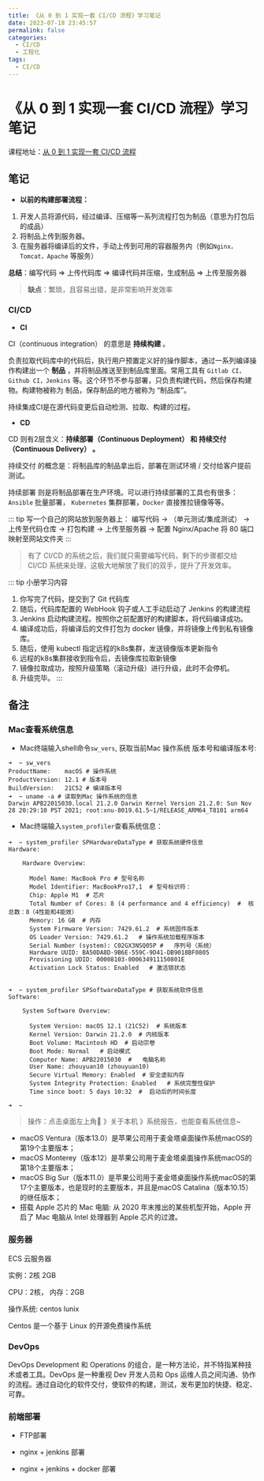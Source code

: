 ```yaml
---
title: 《从 0 到 1 实现一套 CI/CD 流程》学习笔记
date: 2023-07-18 23:45:57
permalink: false
categories:
  - CI/CD
  - 工程化
tags:
  - CI/CD
---
```


# 《从 0 到 1 实现一套 CI/CD 流程》学习笔记

课程地址：[从 0 到 1 实现一套 CI/CD 流程](https://juejin.cn/book/6897616008173846543)



## 笔记

- **以前的构建部署流程：**
1. 开发人员将源代码，经过编译、压缩等一系列流程打包为制品（意思为打包后的成品）
2. 将制品上传到服务器。
3. 在服务器将编译后的文件，手动上传到可用的容器服务内（例如`Nginx，Tomcat，Apache` 等服务）

**总结**：编写代码 => 上传代码库 => 编译代码并压缩，生成制品 => 上传至服务器

> **缺点**：繁琐，且容易出错，是非常影响开发效率


### CI/CD

- **CI**

CI（continuous integration） 的意思是 **持续构建** 。

负责拉取代码库中的代码后，执行用户预置定义好的操作脚本，通过一系列编译操作构建出一个 **制品** ，并将制品推送至到制品库里面。常用工具有 `Gitlab CI，Github CI，Jenkins` 等。这个环节不参与部署，只负责构建代码，然后保存构建物。构建物被称为 制品，保存制品的地方被称为 “制品库”。

持续集成CI是在源代码变更后自动检测、拉取、构建的过程。


- **CD**

CD 则有2层含义：**持续部署（Continuous Deployment） 和 持续交付（Continuous Delivery） 。** 

持续交付 的概念是：将制品库的制品拿出后，部署在测试环境 / 交付给客户提前测试。 

持续部署 则是将制品部署在生产环境。可以进行持续部署的工具也有很多： `Ansible` 批量部署， `Kubernetes` 集群部署，`Docker` 直接推拉镜像等等。



::: tip 写一个自己的网站放到服务器上：
编写代码 -> （单元测试/集成测试） -> 上传至代码仓库 -> 打包构建 -> 上传至服务器 -> 配置 Nginx/Apache 将 80 端口映射至网站文件夹
:::
> 有了 CI/CD 的系统之后，我们就只需要编写代码，剩下的步骤都交给 CI/CD 系统来处理，这极大地解放了我们的双手，提升了开发效率。





::: tip 小册学习内容
1. 你写完了代码，提交到了 Git 代码库
2. 随后，代码库配置的 WebHook 钩子或人工手动启动了 Jenkins 的构建流程
3. Jenkins 启动构建流程。按照你之前配置好的构建脚本，将代码编译成功。
4. 编译成功后，将编译后的文件打包为 docker 镜像，并将镜像上传到私有镜像库。
5. 随后，使用 kubectl 指定远程的k8s集群，发送镜像版本更新指令
6. 远程的k8s集群接收到指令后，去镜像库拉取新镜像
7. 镜像拉取成功，按照升级策略（滚动升级）进行升级，此时不会停机。
8. 升级完毕。
:::



















## 备注


### Mac查看系统信息

- Mac终端输入shell命令`sw_vers`, 获取当前Mac 操作系统 版本号和编译版本号:
``` shell
➜  ~ sw_vers
ProductName:	macOS # 操作系统
ProductVersion:	12.1 # 版本号
BuildVersion:	21C52 # 编译版本号
➜  ~ uname -a # 读取到Mac 操作系统的信息
Darwin APB22015030.local 21.2.0 Darwin Kernel Version 21.2.0: Sun Nov 28 20:29:10 PST 2021; root:xnu-8019.61.5~1/RELEASE_ARM64_T8101 arm64
```

- Mac终端输入`system_profiler`查看系统信息：

``` shell
➜  ~ system_profiler SPHardwareDataType # 获取系统硬件信息
Hardware:

    Hardware Overview:

      Model Name: MacBook Pro # 型号名称
      Model Identifier: MacBookPro17,1  # 型号标识符：
      Chip: Apple M1  # 芯片
      Total Number of Cores: 8 (4 performance and 4 efficiency)  #  核总数：8（4性能和4能效）
      Memory: 16 GB  # 内存
      System Firmware Version: 7429.61.2  # 系统固件版本
      OS Loader Version: 7429.61.2   # 操作系统加载程序版本
      Serial Number (system): C02GX3NSQ05P #   序列号（系统）
      Hardware UUID: BA50DA8D-9B6E-559C-9D41-DB9018BF0805   
      Provisioning UDID: 00008103-000634911150801E
      Activation Lock Status: Enabled   # 激活锁状态


➜  ~ system_profiler SPSoftwareDataType # 获取系统软件信息
Software:

    System Software Overview:

      System Version: macOS 12.1 (21C52)  # 系统版本
      Kernel Version: Darwin 21.2.0  # 内核版本
      Boot Volume: Macintosh HD  # 启动宗卷
      Boot Mode: Normal   # 启动模式
      Computer Name: APB22015030  #   电脑名称
      User Name: zhouyuan10 (zhouyuan10) 
      Secure Virtual Memory: Enabled  # 安全虚拟内存
      System Integrity Protection: Enabled   # 系统完整性保护
      Time since boot: 5 days 10:32  #  启动后的时间长度

➜  ~
```
> 操作：点击桌面左上角 》关于本机 》系统报告，也能查看系统信息~


- macOS Ventura（版本13.0）是苹果公司用于麦金塔桌面操作系统macOS的第19个主要版本；
- macOS Monterey（版本12）是苹果公司用于麦金塔桌面操作系统macOS的第18个主要版本；
- macOS Big Sur（版本11.0）是苹果公司用于麦金塔桌面操作系统macOS的第17个主要版本，也是现时的主要版本，并且是macOS Catalina（版本10.15）的继任版本；
- 搭载 Apple 芯片的 Mac 电脑: 从 2020 年末推出的某些机型开始，Apple 开启了 Mac 电脑从 Intel 处理器到 Apple 芯片的过渡。







### 服务器


ECS 云服务器

实例：2核 2GB

CPU：2核，  内存：2GB

操作系统: centos lunix 

Centos 是一个基于 Linux 的开源免费操作系统



### DevOps

DevOps Development 和 Operations 的组合，是一种方法论，并不特指某种技术或者工具。DevOps 是一种重视 Dev 开发人员和 Ops 运维人员之间沟通、协作的流程。通过自动化的软件交付，使软件的构建，测试，发布更加的快捷、稳定、可靠。




### 前端部署


- FTP部署

- nginx + jenkins 部署


- nginx + jenkins + docker 部署







